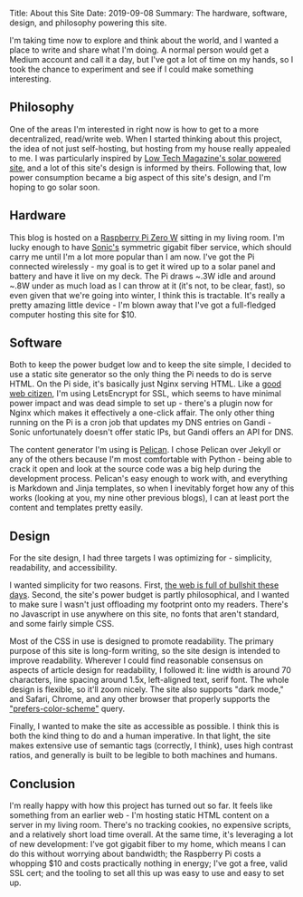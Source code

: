 Title: About this Site
Date: 2019-09-08
Summary: The hardware, software, design, and philosophy powering this site.

I'm taking time now to explore and think about the world, and I wanted a place to write and share what I'm doing. A normal person would get a Medium account and call it a day, but I've got a lot of time on my hands, so I took the chance to experiment and see if I could make something interesting. 

Philosophy
----------
One of the areas I'm interested in right now is how to get to a more decentralized, read/write web. When I started thinking about this project, the idea of not just self-hosting, but hosting from my house really appealed to me. I was particularly inspired by [Low Tech Magazine's solar powered site](https://solar.lowtechmagazine.com/about.html), and a lot of this site's design is informed by theirs. Following that, low power consumption became a big aspect of this site's design, and I'm hoping to go solar soon.

Hardware
--------
This blog is hosted on a [Raspberry Pi Zero W](https://www.adafruit.com/product/3400) sitting in my living room. I'm lucky enough to have [Sonic's](https://www.sonic.com/) symmetric gigabit fiber service, which should carry me until I'm a lot more popular than I am now. I've got the Pi connected wirelessly - my goal is to get it wired up to a solar panel and battery and have it live on my deck. The Pi draws ~.3W idle and around ~.8W under as much load as I can throw at it (it's not, to be clear, fast), so even given that we're going into winter, I think this is tractable. It's really a pretty amazing little device - I'm blown away that I've got a full-fledged computer hosting this site for $10.

Software
--------
Both to keep the power budget low and to keep the site simple, I decided to use a static site generator so the only thing the Pi needs to do is serve HTML. On the Pi side, it's basically just Nginx serving HTML. Like a [good web citizen](https://www.eff.org/encrypt-the-web), I'm using LetsEncrypt for SSL, which seems to have minimal power impact and was dead simple to set up - there's a plugin now for Nginx which makes it effectively a one-click affair. The only other thing running on the Pi is a cron job that updates my DNS entries on Gandi - Sonic unfortunately doesn't offer static IPs, but Gandi offers an API for DNS.

The content generator I'm using is [Pelican](https://blog.getpelican.com/). I chose Pelican over Jekyll or any of the others because I'm most comfortable with Python - being able to crack it open and look at the source code was a big help during the development process. Pelican's easy enough to work with, and everything is Markdown and Jinja templates, so when I inevitably forget how any of this works (looking at you, my nine other previous blogs), I can at least port the content and templates pretty easily.

Design
------
For the site design, I had three targets I was optimizing for - simplicity, readability, and accessibility.

I wanted simplicity for two reasons. First, [the web is full of bullshit these days](https://twitter.com/darylginn/status/1053646859686809600). Second, the site's power budget is partly philosophical, and I wanted to make sure I wasn't just offloading my footprint onto my readers. There's no Javascript in use anywhere on this site, no fonts that aren't standard, and some fairly simple CSS.

Most of the CSS in use is designed to promote readability. The primary purpose of this site is long-form writing, so the site design is intended to improve readability. Wherever I could find reasonable consensus on aspects of article design for readability, I followed it: line width is around 70 characters, line spacing around 1.5x, left-aligned text, serif font. The whole design is flexible, so it'll zoom nicely. The site also supports "dark mode," and Safari, Chrome, and any other browser that properly supports the ["prefers-color-scheme"](https://caniuse.com/#feat=prefers-color-scheme) query.

Finally, I wanted to make the site as accessible as possible. I think this is both the kind thing to do and a human imperative. In that light, the site makes extensive use of semantic tags (correctly, I think), uses high contrast ratios, and generally is built to be legible to both machines and humans.

Conclusion
----------
I'm really happy with how this project has turned out so far. It feels like something from an earlier web - I'm hosting static HTML content on a server in my living room. There's no tracking cookies, no expensive scripts, and a relatively short load time overall. At the same time, it's leveraging a lot of new development: I've got gigabit fiber to my home, which means I can do this without worrying about bandwidth; the Raspberry Pi costs a whopping $10 and costs practically nothing in energy; I've got a free, valid SSL cert; and the tooling to set all this up was easy to use and easy to set up.